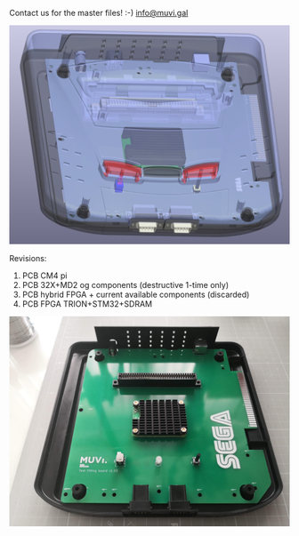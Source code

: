 Contact us for the master files! :-) info@muvi.gal

![KiCAD fitting test](2022-06-25_104215.jpg)

Revisions:
1. PCB CM4 pi
2. PCB 32X+MD2 og components (destructive 1-time only)
3. PCB hybrid FPGA + current available components (discarded)
4. PCB FPGA TRION+STM32+SDRAM

![KiCAD CM4 fitting test](CM4_backside_comp.jpg)


